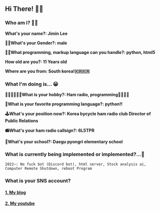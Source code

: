 ## Hi There! 👋👋

### Who am i? 🤔🤔

**What's your name?: Jimin Lee**


**👩🧑What's your Gender?: male**


**👨‍💻What programming, markup language can you handle?: python, html5**


**How old are you?: 11 Years old**

**Where are you from: South korea!🇰🇷🇰🇷**


### **What I'm doing is... 😀**

**🏌️‍♀️🤸‍♂️🚴‍♀️What is your hobby?: Ham radio, programming**👨‍💻👨‍💻

**💖What is your favorite programming language?: python!!**

**🕹️What's your position now?: Korea bycycle ham radio club Director of Public Relations**

**📻What's your ham radio callsign?: 6L5TPR**

**📖What's your school?: Daegu pyongri elementary school**

### **What is currently being implemented or implemented?...📗**

```
2022~: No fuck bot (Discord bot), html server, Stock analysis ai, Computer Remote Shutdown, reboot Program
```

### **What is your SNS account?**

#### [1. My blog](https://blog.naver.com/ljm22w)
#### [2. My youtube](https://www.youtube.com/channel/UCL3zUL5tBu083xbHOzAWc6w)





